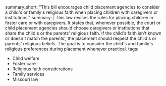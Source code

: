 summary_short: "This bill encourages child placement agencies to consider a child's or family's religious faith when placing children with caregivers or institutions."
summary: |
  This law revises the rules for placing children in foster care or with caregivers. It states that, whenever possible, the court or child placement agencies should choose caregivers or institutions that share the child's or the parents' religious faith. If the child's faith isn't known or doesn't match the parents', the placement should respect the child's or parents' religious beliefs. The goal is to consider the child's and family's religious preferences during placement whenever practical.
tags:
  - Child welfare
  - Foster care
  - Religious faith considerations
  - Family services
  - Missouri law
